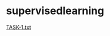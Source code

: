 # supervisedlearning
[TASK-1.txt](https://github.com/KUNDASHARMA/supervisedlearning/files/10202612/TASK-1.txt)
